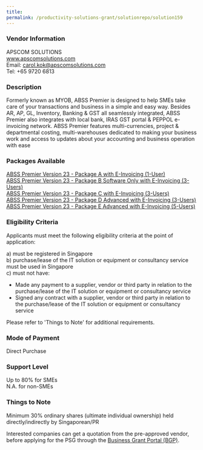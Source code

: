 ```yaml
---
title: 
permalink: /productivity-solutions-grant/solutionrepo/solution159
---
```


### Vendor Information
APSCOM SOLUTIONS<br>www.apscomsolutions.com<br>Email: carol.kok@apscomsolutions.com<br>Tel: +65 9720 6813

### Description

Formerly known as MYOB, ABSS Premier is designed to help SMEs take care of your transactions and business in a simple and easy way. Besides AR, AP, GL, Inventory, Banking & GST all seamlessly integrated, ABSS Premier also integrates with local bank, IRAS GST portal & PEPPOL e-invoicing network. ABSS Premier features multi-currencies, project & departmental costing, multi-warehouses dedicated to making your business work and access to updates about your accounting and business operation with ease

### Packages Available

<a href='https://www.gobusiness.gov.sg/images/psg/APSCOM_SOLUTIONS_20190039_Annex_3_20200625145347_Part_1.pdf' target='_blank'>ABSS Premier Version 23 - Package A with E-Invoicing (1-User)</a><br/>
<a href='https://www.gobusiness.gov.sg/images/psg/APSCOM_SOLUTIONS_20190039_Annex_3_20200625145347_Part_2.pdf' target='_blank'>ABSS Premier Version 23 - Package B Software Only with E-Invoicing (3-Users)</a><br/>
<a href='https://www.gobusiness.gov.sg/images/psg/APSCOM_SOLUTIONS_20190039_Annex_3_20200625145347_Part_3.pdf' target='_blank'>ABSS Premier Version 23 - Package C with E-Invoicing (3-Users)</a><br/>
<a href='https://www.gobusiness.gov.sg/images/psg/APSCOM_SOLUTIONS_20190039_Annex_3_20200625145347_Part_4.pdf' target='_blank'>ABSS Premier Version 23 - Package D Advanced with E-Invoicing (3-Users)</a><br/>
<a href='https://www.gobusiness.gov.sg/images/psg/APSCOM_SOLUTIONS_20190039_Annex_3_20200625145347_Part_5.pdf' target='_blank'>ABSS Premier Version 23 - Package E Advanced with E-Invoicing (5-Users)</a><br/>

### Eligibility Criteria

Applicants must meet the following eligibility criteria at the point of application:

a) must be registered in Singapore <br>
b) purchase/lease of the IT solution or equipment or consultancy service must be used in Singapore <br>
c) must not have:
- Made any payment to a supplier, vendor or third party in relation to the purchase/lease of the IT solution or equipment or consultancy service
- Signed any contract with a supplier, vendor or third party in relation to the purchase/lease of the IT solution or equipment or consultancy service

Please refer to 'Things to Note' for additional requirements.

### Mode of Payment
Direct Purchase

### Support Level
Up to 80% for SMEs <br>
N.A. for non-SMEs

### Things to Note
Minimum 30% ordinary shares (ultimate individual ownership) held directly/indirectly by Singaporean/PR

Interested companies can get a quotation from the pre-approved vendor, before applying for the PSG through the <a target='_blank' href='https://www.businessgrants.gov.sg/'>Business Grant Portal (BGP)</a>.
